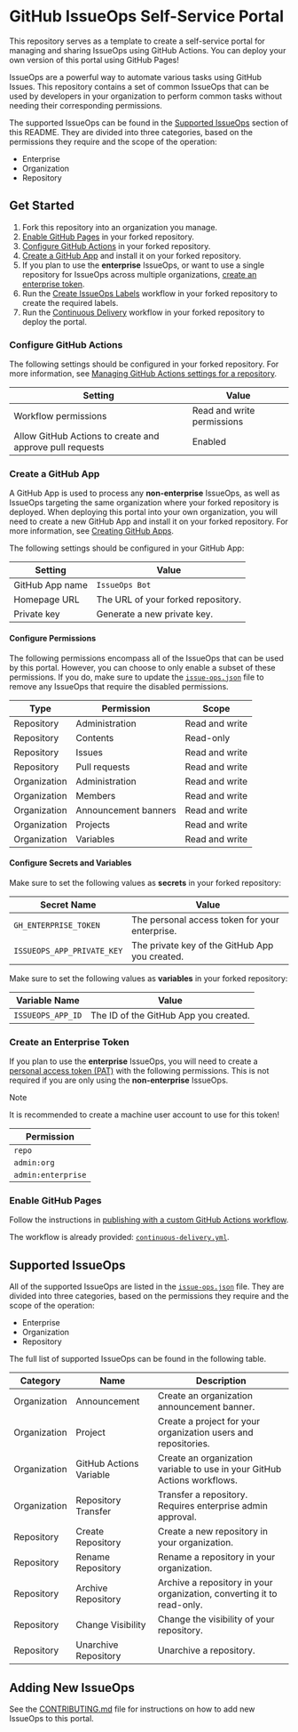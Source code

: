 # GitHub IssueOps Self-Service Portal

This repository serves as a template to create a self-service portal for
managing and sharing IssueOps using GitHub Actions. You can deploy your own
version of this portal using GitHub Pages!

IssueOps are a powerful way to automate various tasks using GitHub Issues. This
repository contains a set of common IssueOps that can be used by developers in
your organization to perform common tasks without needing their corresponding
permissions.

The supported IssueOps can be found in the
[Supported IssueOps](#supported-issueops) section of this README. They are
divided into three categories, based on the permissions they require and the
scope of the operation:

- Enterprise
- Organization
- Repository

## Get Started

1. Fork this repository into an organization you manage.
1. [Enable GitHub Pages](#enable-github-pages) in your forked repository.
1. [Configure GitHub Actions](#configure-github-actions) in your forked
   repository.
1. [Create a GitHub App](#create-a-github-app) and install it on your forked
   repository.
1. If you plan to use the **enterprise** IssueOps, or want to use a single
   repository for IssueOps across multiple organizations,
   [create an enterprise token](#create-an-enterprise-token).
1. Run the [Create IssueOps Labels](./.github/workflows/create-labels.yml)
   workflow in your forked repository to create the required labels.
1. Run the [Continuous Delivery](./.github/workflows/continuous-delivery.yml)
   workflow in your forked repository to deploy the portal.

### Configure GitHub Actions

The following settings should be configured in your forked repository. For more
information, see
[Managing GitHub Actions settings for a repository](https://docs.github.com/en/repositories/managing-your-repositorys-settings-and-features/enabling-features-for-your-repository/managing-github-actions-settings-for-a-repository).

| Setting                                                  | Value                      |
| -------------------------------------------------------- | -------------------------- |
| Workflow permissions                                     | Read and write permissions |
| Allow GitHub Actions to create and approve pull requests | Enabled                    |

### Create a GitHub App

A GitHub App is used to process any **non-enterprise** IssueOps, as well as
IssueOps targeting the same organization where your forked repository is
deployed. When deploying this portal into your own organization, you will need
to create a new GitHub App and install it on your forked repository. For more
information, see
[Creating GitHub Apps](https://docs.github.com/en/apps/creating-github-apps).

The following settings should be configured in your GitHub App:

| Setting         | Value                              |
| --------------- | ---------------------------------- |
| GitHub App name | `IssueOps Bot`                     |
| Homepage URL    | The URL of your forked repository. |
| Private key     | Generate a new private key.        |

#### Configure Permissions

The following permissions encompass all of the IssueOps that can be used by this
portal. However, you can choose to only enable a subset of these permissions. If
you do, make sure to update the [`issue-ops.json`](./data/issue-ops.json) file
to remove any IssueOps that require the disabled permissions.

| Type         | Permission           | Scope          |
| ------------ | -------------------- | -------------- |
| Repository   | Administration       | Read and write |
| Repository   | Contents             | Read-only      |
| Repository   | Issues               | Read and write |
| Repository   | Pull requests        | Read and write |
| Organization | Administration       | Read and write |
| Organization | Members              | Read and write |
| Organization | Announcement banners | Read and write |
| Organization | Projects             | Read and write |
| Organization | Variables            | Read and write |

#### Configure Secrets and Variables

Make sure to set the following values as **secrets** in your forked repository:

| Secret Name                | Value                                          |
| -------------------------- | ---------------------------------------------- |
| `GH_ENTERPRISE_TOKEN`      | The personal access token for your enterprise. |
| `ISSUEOPS_APP_PRIVATE_KEY` | The private key of the GitHub App you created. |

Make sure to set the following values as **variables** in your forked
repository:

| Variable Name     | Value                                 |
| ----------------- | ------------------------------------- |
| `ISSUEOPS_APP_ID` | The ID of the GitHub App you created. |

### Create an Enterprise Token

If you plan to use the **enterprise** IssueOps, you will need to create a
[personal access token (PAT)](https://docs.github.com/en/authentication/keeping-your-account-and-data-secure/managing-your-personal-access-tokens#creating-a-personal-access-token-classic)
with the following permissions. This is not required if you are only using the
**non-enterprise** IssueOps.

> [!NOTE]
>
> It is recommended to create a machine user account to use for this token!

| Permission         |
| ------------------ |
| `repo`             |
| `admin:org`        |
| `admin:enterprise` |

### Enable GitHub Pages

Follow the instructions in
[publishing with a custom GitHub Actions workflow](https://docs.github.com/en/pages/getting-started-with-github-pages/configuring-a-publishing-source-for-your-github-pages-site#publishing-with-a-custom-github-actions-workflow).

The workflow is already provided:
[`continuous-delivery.yml`](./.github/workflows/continuous-delivery.yml).

## Supported IssueOps

All of the supported IssueOps are listed in the
[`issue-ops.json`](./data/issue-ops.json) file. They are divided into three
categories, based on the permissions they require and the scope of the
operation:

- Enterprise
- Organization
- Repository

The full list of supported IssueOps can be found in the following table.

| Category     | Name                    | Description                                                              |
| ------------ | ----------------------- | ------------------------------------------------------------------------ |
| Organization | Announcement            | Create an organization announcement banner.                              |
| Organization | Project                 | Create a project for your organization users and repositories.           |
| Organization | GitHub Actions Variable | Create an organization variable to use in your GitHub Actions workflows. |
| Organization | Repository Transfer     | Transfer a repository. Requires enterprise admin approval.               |
| Repository   | Create Repository       | Create a new repository in your organization.                            |
| Repository   | Rename Repository       | Rename a repository in your organization.                                |
| Repository   | Archive Repository      | Archive a repository in your organization, converting it to read-only.   |
| Repository   | Change Visibility       | Change the visibility of your repository.                                |
| Repository   | Unarchive Repository    | Unarchive a repository.                                                  |

## Adding New IssueOps

See the [CONTRIBUTING.md](./CONTRIBUTING.md) file for instructions on how to add
new IssueOps to this portal.
